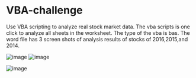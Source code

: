 # VBA-challenge
Use VBA scripting to analyze real stock market data.
The vba scripts is one click to analyze all sheets in the worksheet. The type of the vba is bas.
The word file has 3 screen shots of analysis results of stocks of 2016,2015,and 2014.


![image](https://user-images.githubusercontent.com/79819331/119183804-9415da00-ba42-11eb-84c7-7ff4c3982433.png)
![image](https://user-images.githubusercontent.com/79819331/119183810-97a96100-ba42-11eb-9805-ac500f00244a.png)

![image](https://user-images.githubusercontent.com/79819331/119183769-8bbd9f00-ba42-11eb-8b0c-bea21503ce9c.png)

